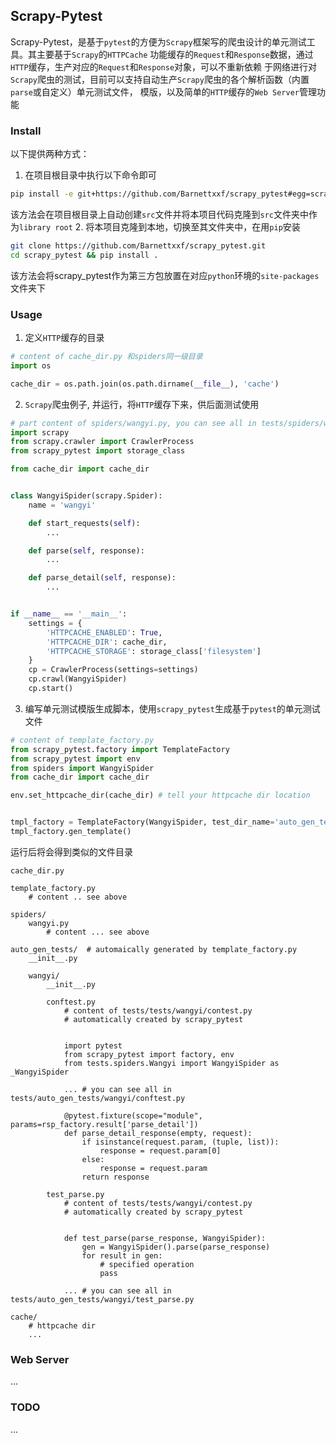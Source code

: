 ## Scrapy-Pytest
Scrapy-Pytest，是基于`pytest`的方便为`Scrapy`框架写的爬虫设计的单元测试工具。其主要基于`Scrapy`的`HTTPCache`
功能缓存的`Request`和`Response`数据，通过`HTTP`缓存，生产对应的`Request`和`Response`对象，可以不重新依赖
于网络进行对`Scrapy`爬虫的测试，目前可以支持自动生产`Scrapy`爬虫的各个解析函数（内置`parse`或自定义）单元测试文件，
模版，以及简单的`HTTP`缓存的`Web Server`管理功能


### Install
以下提供两种方式：
1. 在项目根目录中执行以下命令即可
```bash
pip install -e git+https://github.com/Barnettxxf/scrapy_pytest#egg=scrapy_pytest
```

 该方法会在项目根目录上自动创建`src`文件并将本项目代码克隆到`src`文件夹中作为`library root`
2. 将本项目克隆到本地，切换至其文件夹中，在用`pip`安装
```bash
git clone https://github.com/Barnettxxf/scrapy_pytest.git
cd scrapy_pytest && pip install .
```
 该方法会将scrapy_pytest作为第三方包放置在对应`python`环境的`site-packages`文件夹下

### Usage
1. 定义`HTTP`缓存的目录
```python
# content of cache_dir.py 和spiders同一级目录
import os

cache_dir = os.path.join(os.path.dirname(__file__), 'cache')
```
2. `Scrapy`爬虫例子, 并运行，将`HTTP`缓存下来，供后面测试使用
```python
# part content of spiders/wangyi.py, you can see all in tests/spiders/wangyi.py
import scrapy
from scrapy.crawler import CrawlerProcess
from scrapy_pytest import storage_class

from cache_dir import cache_dir


class WangyiSpider(scrapy.Spider):
    name = 'wangyi'

    def start_requests(self):
        ...

    def parse(self, response):
        ...

    def parse_detail(self, response):
        ...


if __name__ == '__main__':
    settings = {
        'HTTPCACHE_ENABLED': True,
        'HTTPCACHE_DIR': cache_dir,
        'HTTPCACHE_STORAGE': storage_class['filesystem']
    }
    cp = CrawlerProcess(settings=settings)
    cp.crawl(WangyiSpider)
    cp.start()
```

3. 编写单元测试模版生成脚本，使用`scrapy_pytest`生成基于`pytest`的单元测试文件
```python
# content of template_factory.py
from scrapy_pytest.factory import TemplateFactory
from scrapy_pytest import env
from spiders import WangyiSpider
from cache_dir import cache_dir

env.set_httpcache_dir(cache_dir) # tell your httpcache dir location


tmpl_factory = TemplateFactory(WangyiSpider, test_dir_name='auto_gen_tests')
tmpl_factory.gen_template()
```
运行后将会得到类似的文件目录
```
cache_dir.py

template_factory.py
    # content .. see above

spiders/
    wangyi.py
        # content ... see above 

auto_gen_tests/  # automaically generated by template_factory.py
    __init__.py
    
    wangyi/
        __init__.py
        
        conftest.py
            # content of tests/tests/wangyi/contest.py
            # automatically created by scrapy_pytest
            
            
            import pytest
            from scrapy_pytest import factory, env
            from tests.spiders.Wangyi import WangyiSpider as _WangyiSpider
            
            ... # you can see all in tests/auto_gen_tests/wangyi/conftest.py
            
            @pytest.fixture(scope="module", params=rsp_factory.result['parse_detail'])
            def parse_detail_response(empty, request):
                if isinstance(request.param, (tuple, list)):
                    response = request.param[0]
                else:
                    response = request.param
                return response
        
        test_parse.py
            # content of tests/tests/wangyi/contest.py
            # automatically created by scrapy_pytest


            def test_parse(parse_response, WangyiSpider):
                gen = WangyiSpider().parse(parse_response)
                for result in gen:
                    # specified operation
                    pass
            
            ... # you can see all in tests/auto_gen_tests/wangyi/test_parse.py

cache/
    # httpcache dir
    ...
```

### Web Server
...

### TODO
...

